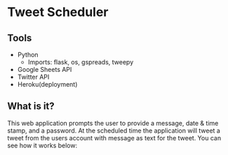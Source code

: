 # Tweet Scheduler

## Tools
- Python
  - Imports: flask, os, gspreads, tweepy
- Google Sheets API
- Twitter API
- Heroku(deployment)

## What is it?
This web application prompts the user to provide a message, date & time stamp, and a password. At the scheduled time the application will tweet a tweet from the users account with message as text for the tweet. You can see how it works below: 

